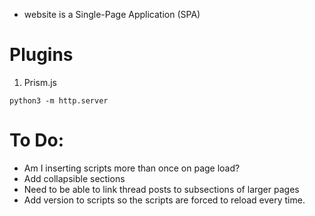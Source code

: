 - website is a Single-Page Application (SPA)

# Plugins
1. Prism.js

```
python3 -m http.server
```

# To Do:
- Am I inserting scripts more than once on page load?
- Add collapsible sections
- Need to be able to link thread posts to subsections of larger pages
- Add version to scripts so the scripts are forced to reload every time.
